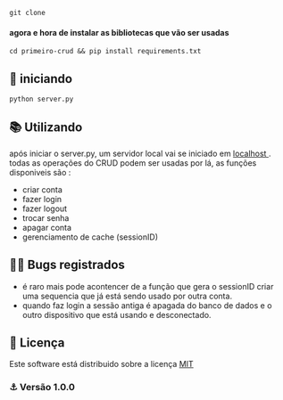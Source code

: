 
    git clone
    
#### agora e hora de instalar as bibliotecas que vão ser usadas

    cd primeiro-crud && pip install requirements.txt
   
## 🚀 iniciando 

    python server.py
    
## 📚 Utilizando 

após iniciar o server.py, um servidor local vai se iniciado em <a href="http://127.0.0.1:5000/"> localhost </a>. todas as operações do CRUD podem ser usadas por lá, as funções disponiveis são :

- criar conta
- fazer login
- fazer logout
- trocar senha
- apagar conta
- gerenciamento de cache (sessionID)

## :ok_man: Bugs registrados

- é raro mais pode acontencer de a função que gera o sessionID criar uma sequencia que já está sendo usado por outra conta.
- quando faz login a sessão antiga é apagada do banco de dados e o outro dispositivo que está usando e desconectado.

## 📝 Licença

Este software está distribuido sobre a licença <a href='https://github.com/JonasCaetanoSz/Bot-plataforma-dizu/blob/main/LICENSE' target="_blank" > MIT </a>

### :anchor: Versão 1.0.0
